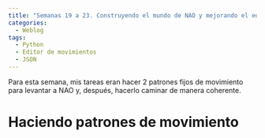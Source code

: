 ```yaml
---
title: "Semanas 19 a 23. Construyendo el mundo de NAO y mejorando el editor"
categories:
  - Weblog
tags:
  - Python
  - Editor de movimientos
  - JSON
---
```


Para esta semana, mis tareas eran hacer 2 patrones fijos de movimiento para levantar a NAO y, después, hacerlo caminar de manera coherente.

# Haciendo patrones de movimiento


